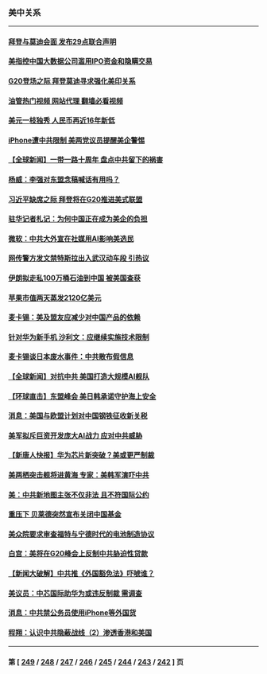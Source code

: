 ### 美中关系
---
#### [拜登与莫迪会面 发布29点联合声明](../../pages/nf1412576/n14069873.md?09090445) 
#### [美指控中国大数据公司滥用IPO资金和隐瞒交易](../../pages/nf1412576/n14069277.md?09090445) 
#### [G20登场之际 拜登莫迪寻求强化美印关系](../../pages/nf1412576/n14069605.md?09090445) 
#### [油管热门视频 网站代理 翻墙必看视频](http://138.2.39.72:81/youtube.html?epic-marker?09090445)
#### [美元一枝独秀 人民币再近16年新低](../../pages/nf1412576/n14069691.md?09090445) 
#### [iPhone遭中共限制 美两党议员提醒美企警惕](../../pages/nf1412576/n14069525.md?09090445) 
#### [【全球新闻】一带一路十周年 盘点中共留下的祸害](../../pages/nf1412576/n14069491.md?09090445) 
#### [杨威：李强对东盟念稿喊话有用吗？](../../pages/nf1412576/n14069206.md?09090445) 
#### [习近平缺席之际 拜登将在G20推进美式联盟](../../pages/nf1412576/n14068952.md?09090445) 
#### [驻华记者札记：为何中国正在成为美企的负担](../../pages/nf1412576/n14069113.md?09090445) 
#### [微软：中共大外宣在社媒用AI影响美选民](../../pages/nf1412576/n14069074.md?09090445) 
#### [网传警方发文禁特斯拉出入武汉动车段 引热议](../../pages/nf1412576/n14068818.md?09090445) 
#### [伊朗拟走私100万桶石油到中国 被美国查获](../../pages/nf1412576/n14069092.md?09090445) 
#### [苹果市值两天蒸发2120亿美元](../../pages/nf1412576/n14069017.md?09090445) 
#### [麦卡锡：美及盟友应减少对中国产品的依赖](../../pages/nf1412576/n14068836.md?09090445) 
#### [针对华为新手机 沙利文：应继续实施技术限制](../../pages/nf1412576/n14068740.md?09090445) 
#### [麦卡锡谈日本废水事件：中共散布假信息](../../pages/nf1412576/n14068741.md?09090445) 
#### [【全球新闻】对抗中共 美国打造大规模AI舰队](../../pages/nf1412576/n14068722.md?09090445) 
#### [【环球直击】东盟峰会 美日韩承诺守护海上安全](../../pages/nf1412576/n14068033.md?09090445) 
#### [消息：美国与欧盟计划对中国钢铁征收新关税](../../pages/nf1412576/n14068720.md?09090445) 
#### [美军拟斥巨资开发庞大AI战力 应对中共威胁](../../pages/nf1412576/n14068507.md?09090445) 
#### [【新唐人快报】华为芯片新突破？美或更严制裁](../../pages/nf1412576/n14068306.md?09090445) 
#### [美两栖突击舰将进黄海 专家：美韩军演吓中共](../../pages/nf1412576/n14068055.md?09090445) 
#### [美：中共新地图主张不仅非法 且不符国际公约](../../pages/nf1412576/n14068291.md?09090445) 
#### [重压下 贝莱德突然宣布关闭中国基金](../../pages/nf1412576/n14068308.md?09090445) 
#### [美众院要求审查福特与宁德时代的电池制造协议](../../pages/nf1412576/n14068277.md?09090445) 
#### [白宫：美将在G20峰会上反制中共胁迫性贷款](../../pages/nf1412576/n14068264.md?09090445) 
#### [【新闻大破解】中共推《外国豁免法》吓唬谁？](../../pages/nf1412576/n14068257.md?09090445) 
#### [美议员：中芯国际助华为或违反制裁 需调查](../../pages/nf1412576/n14068241.md?09090445) 
#### [消息：中共禁公务员使用iPhone等外国货](../../pages/nf1412576/n14068221.md?09090445) 
#### [程翔：认识中共隐蔽战线（2）渗透香港和美国](../../pages/nf1412576/n14067921.md?09090445) 

---
#### 第 [ [249](./249.md?09090445) / [248](./248.md?09090445) / [247](./247.md?09090445) / [246](./246.md?09090445) / [245](./245.md?09090445) / [244](./244.md?09090445) / [243](./243.md?09090445) / [242](./242.md?09090445) ] 页
